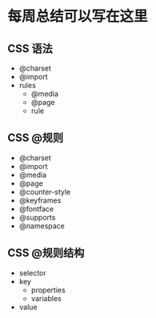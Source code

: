 # 每周总结可以写在这里
## CSS 语法
* @charset
* @import
* rules
    * @media
    * @page
    * rule
## CSS @规则
* @charset
* @import
* @media
* @page
* @counter-style
* @keyframes
* @fontface
* @supports
* @namespace
## CSS @规则结构
* selector
* key
    * properties
    * variables
* value
